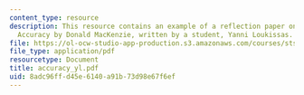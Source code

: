 ```yaml
---
content_type: resource
description: This resource contains an example of a reflection paper on Inventing
  Accuracy by Donald MacKenzie, written by a student, Yanni Loukissas.
file: https://ol-ocw-studio-app-production.s3.amazonaws.com/courses/sts-462-social-and-political-implications-of-technology-spring-2006/8adc96ffd45e6140a91b73d98e67f6ef_accuracy_yl.pdf
file_type: application/pdf
resourcetype: Document
title: accuracy_yl.pdf
uid: 8adc96ff-d45e-6140-a91b-73d98e67f6ef
---
```

